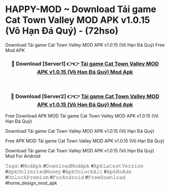 # HAPPY-MOD ~ Download Tải game Cat Town Valley MOD APK v1.0.15 (Vô Hạn Đá Quý) - (72hso)
Download Tải game Cat Town Valley MOD APK v1.0.15 (Vô Hạn Đá Quý) Free Mod APK

<div align="center">
<h3>🔴 Download [Server1] 👉👉 <a href="https://apk-comot.site?title=Tải_game_Cat_Town_Valley_MOD_APK_v1.0.15_(Vô_Hạn_Đá_Quý)">Tải game Cat Town Valley MOD APK v1.0.15 (Vô Hạn Đá Quý) Mod Apk</a></h3><br>

<h3>🔴 Download [Server2] 👉👉 <a href="https://apk-comot.site?title=Tải_game_Cat_Town_Valley_MOD_APK_v1.0.15_(Vô_Hạn_Đá_Quý)">Tải game Cat Town Valley MOD APK v1.0.15 (Vô Hạn Đá Quý) Mod Apk</a></h3>
</div>


Free Download APK MOD Tải game Cat Town Valley MOD APK v1.0.15 (Vô Hạn Đá Quý)

Download Tải game Cat Town Valley MOD APK v1.0.15 (Vô Hạn Đá Quý) 

Free APK MOD Tải game Cat Town Valley MOD APK v1.0.15 (Vô Hạn Đá Quý) 

Download Tải game Cat Town Valley MOD APK v1.0.15 (Vô Hạn Đá Quý) Mod For Android

𝚃𝚊𝚐𝚜: #𝙼𝚘𝚍𝙰𝚙𝚔 #𝙳𝚘𝚠𝚗𝚕𝚘𝚊𝚍𝙼𝚘𝚍𝙰𝚙𝚔 #𝙰𝚙𝚔𝙻𝚊𝚝𝚎𝚜𝚝𝚅𝚎𝚛𝚜𝚒𝚘𝚗 #𝙰𝚙𝚔𝚄𝚗𝚕𝚒𝚖𝚒𝚝𝚎𝚍𝙼𝚘𝚗𝚎𝚢 #𝙰𝚙𝚔𝚄𝚗𝚕𝚘𝚌𝚔𝙰𝚕𝚕 #𝙰𝚙𝚔𝙽𝚘𝙰𝚍𝚜 #𝚄𝚗𝚕𝚘𝚌𝚔𝙿𝚛𝚎𝚖𝚒𝚞𝚖 #𝙵𝚘𝚛𝙰𝚗𝚍𝚛𝚘𝚒𝚍 #𝙵𝚛𝚎𝚎𝙳𝚘𝚠𝚗𝚕𝚘𝚊𝚍 #home_design_mod_apk